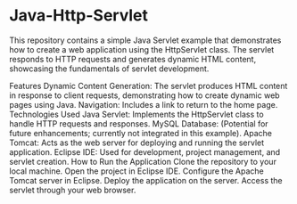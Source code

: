 # Java-Http-Servlet
This repository contains a simple Java Servlet example that demonstrates how to create a web application using the HttpServlet class. The servlet responds to HTTP requests and generates dynamic HTML content, showcasing the fundamentals of servlet development.

Features
Dynamic Content Generation: The servlet produces HTML content in response to client requests, demonstrating how to create dynamic web pages using Java.
Navigation: Includes a link to return to the home page.
Technologies Used
Java Servlet: Implements the HttpServlet class to handle HTTP requests and responses.
MySQL Database: (Potential for future enhancements; currently not integrated in this example).
Apache Tomcat: Acts as the web server for deploying and running the servlet application.
Eclipse IDE: Used for development, project management, and servlet creation.
How to Run the Application
Clone the repository to your local machine.
Open the project in Eclipse IDE.
Configure the Apache Tomcat server in Eclipse.
Deploy the application on the server.
Access the servlet through your web browser.
